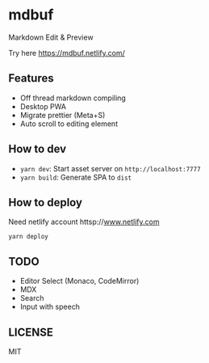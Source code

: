 # mdbuf

Markdown Edit & Preview

Try here https://mdbuf.netlify.com/

## Features

- Off thread markdown compiling
- Desktop PWA
- Migrate prettier (Meta+S)
- Auto scroll to editing element

## How to dev

- `yarn dev`: Start asset server on `http://localhost:7777`
- `yarn build`: Generate SPA to `dist`

## How to deploy

Need netlify account httsp://www.netlify.com

```
yarn deploy
```

## TODO

- Editor Select (Monaco, CodeMirror)
- MDX
- Search
- Input with speech

## LICENSE

MIT
